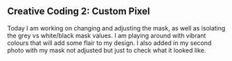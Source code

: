 ## Creative Coding 2: Custom Pixel

Today I am working on changing and adjusting the mask, as well as isolating the grey vs white/black mask values. I am playing around with vibrant colours that will add some flair to my design. I also added in my second photo with my mask not adjusted but just to check what it looked like. 
